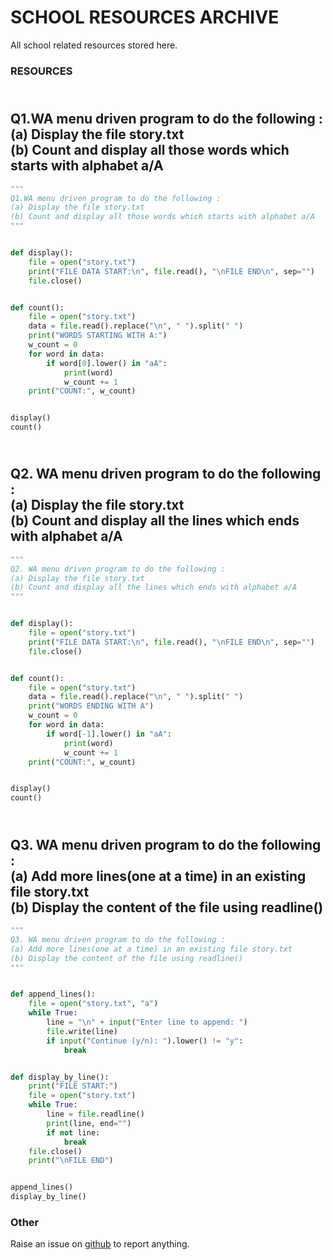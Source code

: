 # SCHOOL RESOURCES ARCHIVE

All school related resources stored here.

### RESOURCES

## <br>Q1.WA menu driven program to do the following :<br>(a)	Display the file story.txt<br>(b)	Count and display all those words which starts with alphabet a/A<br>
```python
"""
Q1.WA menu driven program to do the following :
(a)	Display the file story.txt
(b)	Count and display all those words which starts with alphabet a/A
"""


def display():
    file = open("story.txt")
    print("FILE DATA START:\n", file.read(), "\nFILE END\n", sep="")
    file.close()


def count():
    file = open("story.txt")
    data = file.read().replace("\n", " ").split(" ")
    print("WORDS STARTING WITH A:")
    w_count = 0
    for word in data:
        if word[0].lower() in "aA":
            print(word)
            w_count += 1
    print("COUNT:", w_count)


display()
count()

```
## <br>Q2. WA menu driven program to do the following :<br>(a)	Display the file story.txt<br>(b)	Count and display all the lines which ends with alphabet a/A<br>
```python
"""
Q2. WA menu driven program to do the following :
(a)	Display the file story.txt
(b)	Count and display all the lines which ends with alphabet a/A
"""


def display():
    file = open("story.txt")
    print("FILE DATA START:\n", file.read(), "\nFILE END\n", sep="")
    file.close()


def count():
    file = open("story.txt")
    data = file.read().replace("\n", " ").split(" ")
    print("WORDS ENDING WITH A")
    w_count = 0
    for word in data:
        if word[-1].lower() in "aA":
            print(word)
            w_count += 1
    print("COUNT:", w_count)


display()
count()

```
## <br>Q3. WA menu driven program to do the following :<br>(a)	Add more lines(one at a time) in an existing file story.txt<br>(b)	Display the content of the file using readline()<br>
```python
"""
Q3. WA menu driven program to do the following :
(a)	Add more lines(one at a time) in an existing file story.txt
(b)	Display the content of the file using readline()
"""


def append_lines():
    file = open("story.txt", "a")
    while True:
        line = "\n" + input("Enter line to append: ")
        file.write(line)
        if input("Continue (y/n): ").lower() != "y":
            break


def display_by_line():
    print("FILE START:")
    file = open("story.txt")
    while True:
        line = file.readline()
        print(line, end="")
        if not line:
            break
    file.close()
    print("\nFILE END")


append_lines()
display_by_line()

```


### Other
Raise an issue on [github](https://github.com/sujaldev/school) to report anything.